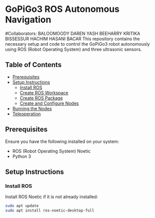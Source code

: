 # GoPiGo3 ROS Autonomous Navigation
#Collaborators:
 BALOOMOODY DAREN 
 YASH BEEHARRY
 KRITIKA BISSESSUR
 HACHIM HASANI BACAR
This repository contains the necessary setup and code to control the GoPiGo3 robot autonomously using ROS (Robot Operating System) and three ultrasonic sensors.

## Table of Contents

- [Prerequisites](#prerequisites)
- [Setup Instructions](#setup-instructions)
  - [Install ROS](#install-ros)
  - [Create ROS Workspace](#create-ros-workspace)
  - [Create ROS Package](#create-ros-package)
  - [Create and Configure Nodes](#create-and-configure-nodes)
- [Running the Nodes](#running-the-nodes)
- [Teleoperation](#teleoperation)

## Prerequisites

Ensure you have the following installed on your system:
- ROS (Robot Operating System) Noetic
- Python 3

## Setup Instructions

### Install ROS

Install ROS Noetic if it is not already installed:

```sh
sudo apt update
sudo apt install ros-noetic-desktop-full
